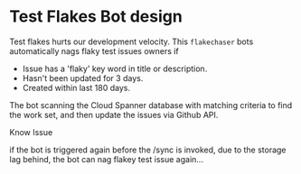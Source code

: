 # Test Flakes Bot design

Test flakes hurts our development velocity. This `flakechaser` bots automatically nags
flaky test issues owners if

- Issue has a 'flaky' key word in title or description.
- Hasn't been updated for 3 days.
- Created within last 180 days.


The bot scanning the Cloud Spanner database with matching criteria to find the
work set, and then update the issues via Github API.

Know Issue

if the bot is triggered again before the /sync is invoked, due to the
storage lag behind, the bot can nag flakey test issue again...
